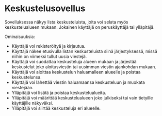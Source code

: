 # Keskustelusovellus

Sovelluksessa näkyy lista keskusteluista, joita voi selata myös keskustelualueen mukaan. Jokainen käyttäjä on peruskäyttäjä tai ylläpitäjä.

Ominaisuuksia:

- Käyttäjä voi rekisteröityä ja kirjautua.
- Käyttäjä näkee etusivulla listan keskusteluista siinä järjestyksessä, missä niihin on viimeksi tullut uusia viestejä.
- Käyttäjä voi suodattaa keskusteluja alueen mukaan ja järjestää keskustelut joko aloitusviestin tai uusimman viestin ajankohdan mukaan.
- Käyttäjä voi aloittaa keskustelun haluamalleen alueelle ja poistaa keskustelunsa.
- Käyttäjä voi lähettää viestin haluamaansa keskusteluun ja muokata viestejään.
- Ylläpitäjä voi lisätä ja poistaa keskustelualueita.
- Ylläpitäjä voi määrittää keskustelualueen joko julkiseksi tai vain tietyille käyttäjille näkyväksi.
- Ylläpitäjä voi siirtää keskusteluja eri alueelle.
